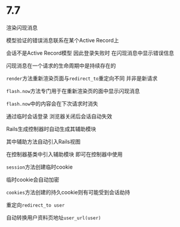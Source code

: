 # 7.7

渲染闪现消息

模型验证的错误消息联系在某个Active Record上

会话不是Active Record模型 因此登录失败时 在闪现消息中显示错误信息



闪现消息在一个请求的生命周期中是持续存在的

`render`方法重新渲染页面与`redirect_to`重定向不同 并非是新请求



`flash.now`方法专门用于在重新渲染页的面中显示闪现消息

`flash.now`中的内容会在下次请求时消失



通过临时会话登录 浏览器关闭后会话自动失效



Rails生成控制器时自动生成其辅助模块

其中辅助方法自动引入Rails视图

在控制器基类中引入辅助模块 即可在控制器中使用



`session`方法创建临时cookie

临时cookie会自动加密

`cookies`方法创建的持久cookie则有可能受到会话劫持



重定向`redirect_to user`

自动转换用户资料页地址`user_url(user)`